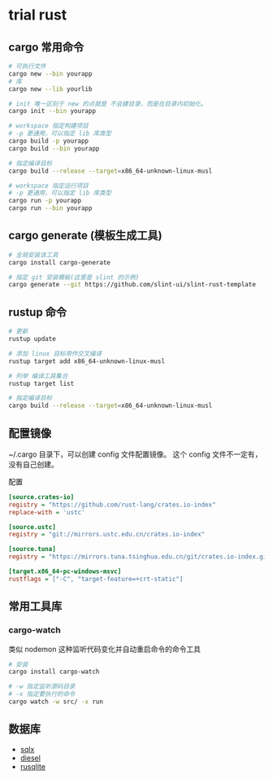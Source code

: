 # trial rust

## cargo 常用命令

```bash
# 可执行文件
cargo new --bin yourapp
# 库
cargo new --lib yourlib

# init 唯一区别于 new 的点就是 不会建目录，而是在目录内初始化。
cargo init --bin yourapp
```

```bash
# workspace 指定构建项目
# -p 更通用，可以指定 lib 库类型
cargo build -p yourapp
cargo build --bin yourapp

# 指定编译目标
cargo build --release --target=x86_64-unknown-linux-musl

# workspace 指定运行项目
# -p 更通用，可以指定 lib 库类型
cargo run -p yourapp
cargo run --bin yourapp
```

## cargo generate (模板生成工具)

```bash
# 全局安装该工具
cargo install cargo-generate

# 指定 git 安装模板(这里是 slint 的示例)
cargo generate --git https://github.com/slint-ui/slint-rust-template
```

## rustup 命令

```bash
# 更新
rustup update

# 添加 linux 目标用作交叉编译
rustup target add x86_64-unknown-linux-musl

# 列举 编译工具集合
rustup target list

# 指定编译目标
cargo build --release --target=x86_64-unknown-linux-musl
```

## 配置镜像

~/.cargo 目录下，可以创建 config 文件配置镜像。
这个 config 文件不一定有，没有自己创建。

配置

```ini
[source.crates-io]
registry = "https://github.com/rust-lang/crates.io-index"
replace-with = 'ustc'

[source.ustc]
registry = "git://mirrors.ustc.edu.cn/crates.io-index"

[source.tuna]
registry = "https://mirrors.tuna.tsinghua.edu.cn/git/crates.io-index.git"

[target.x86_64-pc-windows-msvc]
rustflags = ["-C", "target-feature=+crt-static"]
```


## 常用工具库

### cargo-watch

类似 nodemon 这种监听代码变化并自动重启命令的命令工具

```bash
# 安装
cargo install cargo-watch

# -w 指定监听源码目录
# -x 指定要执行的命令
cargo watch -w src/ -x run
```


## 数据库

- [sqlx]()
- [diesel]()
- [rusqlite](https://github.com/rusqlite/rusqlite)